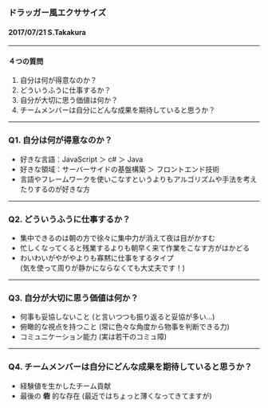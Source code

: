 ### ドラッガー風エクササイズ

#### 2017/07/21 S.Takakura

---

#### ４つの質問

1. 自分は何が得意なのか？
2. どういうふうに仕事するか？
3. 自分が大切に思う価値は何か？
4. チームメンバーは自分にどんな成果を期待していると思うか？

---

### Q1. 自分は何が得意なのか？

- 好きな言語：JavaScript ＞ c# ＞ Java
- 好きな領域：サーバーサイドの基盤構築 ＞ フロントエンド技術
- 言語やフレームワークを使いこなすというよりもアルゴリズムや手法を考えたりするのが好きな方

---

### Q2. どういうふうに仕事するか？

- 集中できるのは朝の方で徐々に集中力が消えて夜は目がかすむ
- 忙しくなってくると残業するよりも朝早く来て作業をこなす方がはかどる
- わいわいがやがやよりも寡黙に仕事をするタイプ  
  (気を使って周りが静かにならなくても大丈夫です！)

---

### Q3. 自分が大切に思う価値は何か？

- 何事も妥協しないこと (と言いつつも振り返ると妥協が多い…)  
- 俯瞰的な視点を持つこと (常に色々な角度から物事を判断できる力)
- コミュニケーション能力 (実は若干のコミュ障)

---

### Q4. チームメンバーは自分にどんな成果を期待していると思うか？

- 経験値を生かしたチーム貢献
- 最後の **砦** 的な存在 (最近ではちょっと薄くなってきてますが)
